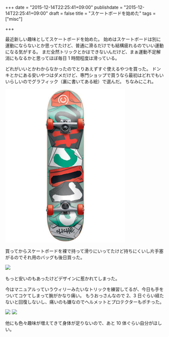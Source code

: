 +++
date = "2015-12-14T22:25:41+09:00"
publishdate = "2015-12-14T22:25:41+09:00"
draft = false
title = "スケートボードを始めた"
tags = ["misc"]

+++

最近新しい趣味としてスケートボードを始めた。
始めはスケートボードは別に運動にならないとか思ってたけど、普通に滑るだけでも結構疲れるのでいい運動になる気がする。
まだ全然トリックとかはできないんだけど、まぁ運動不足解消にもなるかと思ってほぼ毎日 1 時間程度は滑っている。

どれがいいとかわからなかったのでとりあえずすぐ使えるやつを買った。
ドンキとかにある安いやつはダメだけど、専門ショップで買うなら最初はどれでもいいらしいのでグラフィック（裏に書いてある絵）で選んだ。
ちなみにこれ。

[![cliche-deck](/image/cliche-deck.jpg)](http://skateboardshopsunabe.com/?pid=93307131)

買ってからスケートボードを裸で持って滑りにいってたけど持ちにくいし片手塞がるのでそれ用のバッグも後日買った。

<a rel="nofollow" href="http://www.amazon.co.jp/gp/product/B015IXAG0W/ref=as_li_tf_il?ie=UTF8&camp=247&creative=1211&creativeASIN=B015IXAG0W&linkCode=as2&tag=naoina09-22"><img border="0" src="http://ws-fe.amazon-adsystem.com/widgets/q?_encoding=UTF8&ASIN=B015IXAG0W&Format=_SL250_&ID=AsinImage&MarketPlace=JP&ServiceVersion=20070822&WS=1&tag=naoina09-22" ></a><img src="http://ir-jp.amazon-adsystem.com/e/ir?t=naoina09-22&l=as2&o=9&a=B015IXAG0W" width="1" height="1" border="0" alt="" style="border:none !important; margin:0px !important;" />

もっと安いのもあったけどデザインに惹かれてしまった。

今はマニュアルっていうウィリーみたいなトリックを練習してるが、今日も手をついてコケてしまって腕がかなり痛い。
もうおっさんなので 2、3 日ぐらい経たないと回復しないし、痛いのも嫌なのでヘルメットとプロテクターもポチった。

<a rel="nofollow" href="http://www.amazon.co.jp/gp/product/B00NK8IW0E/ref=as_li_tf_il?ie=UTF8&camp=247&creative=1211&creativeASIN=B00NK8IW0E&linkCode=as2&tag=naoina09-22"><img border="0" src="http://ws-fe.amazon-adsystem.com/widgets/q?_encoding=UTF8&ASIN=B00NK8IW0E&Format=_SL250_&ID=AsinImage&MarketPlace=JP&ServiceVersion=20070822&WS=1&tag=naoina09-22" ></a><img src="http://ir-jp.amazon-adsystem.com/e/ir?t=naoina09-22&l=as2&o=9&a=B00NK8IW0E" width="1" height="1" border="0" alt="" style="border:none !important; margin:0px !important;" />
<a rel="nofollow" href="http://www.amazon.co.jp/gp/product/B002WTUY7G/ref=as_li_tf_il?ie=UTF8&camp=247&creative=1211&creativeASIN=B002WTUY7G&linkCode=as2&tag=naoina09-22"><img border="0" src="http://ws-fe.amazon-adsystem.com/widgets/q?_encoding=UTF8&ASIN=B002WTUY7G&Format=_SL250_&ID=AsinImage&MarketPlace=JP&ServiceVersion=20070822&WS=1&tag=naoina09-22" ></a><img src="http://ir-jp.amazon-adsystem.com/e/ir?t=naoina09-22&l=as2&o=9&a=B002WTUY7G" width="1" height="1" border="0" alt="" style="border:none !important; margin:0px !important;" />

他にも色々趣味が増えてきて身体が足りないので、あと 10 体ぐらい自分がほしい。
